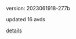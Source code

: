 version: 2023061918-277b

updated 16 avds

[details](https://github.com/0x74f917491bfa7ebfa379/ali_avd_db/blob/master/change_log/2023/06/19/18/277b.txt)